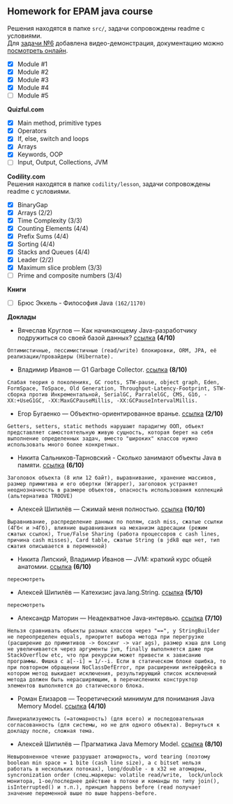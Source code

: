 ## **Homework for EPAM java course**  
Решения находятся в папке `src/`, задачи сопровождены readme с условиями.  
Для [задачи №6](https://github.com/alterG/javase01/tree/master/src/t06) добавлена видео-демонстрация, документацию можно [посмотреть онлайн](http://rubickcube.ru/epam/t06).    
- [X] Module #1
- [X] Module #2  
- [X] Module #3
- [X] Module #4 
- [ ] Module #5 

**Quizful.com**  
- [X] Main method, primitive types
- [X] Operators
- [X] If, else, switch and loops
- [X] Arrays
- [X] Keywords, OOP
- [ ] Input, Output, Collections, JVM  

**Codility.com**    
Решения находятся в папке `codility/lesson`, задачи сопровождены readme с условиями.  
- [X] BinaryGap
- [X] Arrays (2/2)
- [X] Time Complexity (3/3)
- [X] Counting Elements (4/4)
- [X] Prefix Sums (4/4)
- [X] Sorting (4/4)
- [X] Stacks and Queues (4/4)
- [X] Leader (2/2)
- [X] Maximum slice problem (3/3)
- [ ] Prime and composite numbers (3/4)

**Книги**
- [ ] Брюс Эккель - Философия Java `(162/1170)`  

**Доклады**  
* Вячеслав Круглов — Как начинающему Java-разработчику подружиться со своей базой данных? [ссылка](https://www.youtube.com/watch?v=dFASbaIG-UU) **(4/10)**
```
Оптимистичные, пессимистичные (read/write) блокировки, ORM, JPA, её реализации/провайдеры (Hibernate).  
```
* Владимир Иванов — G1 Garbage Collector. [ссылка](https://www.youtube.com/watch?v=iGRfyhE02lA) **(8/10)**
```
Слабая теория о поколениях, GC roots, STW-pause, object graph, Eden, FormSpace, ToSpace, Old Generation, Throughput-Latency-Footprint, STW-сборка против Инкрементальной, SerialGC, ParralelGC, CMS, G1б, -XX:+UseG1GC, -XX:MaxGCPauseMillis, -XX:GCPauseIntervalMillis.
```
* Егор Бугаенко — Объектно-ориентированное вранье. [ссылка](https://www.youtube.com/watch?v=lfdAwl3-X_c&t=3s) **(2/10)**
```
Getters, setters, static methods нарушают парадигму ООП, объект представляет самостоятельную живую сущность, которая берет на себя выполнение определенных задач, вместо "широких" классов нужно использовать много более конкретных.
```
*  Никита Сальников-Тарновский - Сколько занимают объекты Java в памяти. [ссылка](https://www.youtube.com/watch?v=raFDt883fFQ) **(6/10)**
```
Заголовок объекта (8 или 12 байт), выравнивание, хранение массивов, размер примитива и его обертки (Wrapper), заголовок устраняет неоднозначность в размере объектов, опасность использования коллекций (альтернатива TROOVE)
```
* Алексей Шипилёв — Сжимай меня полностью. [ссылка](https://www.youtube.com/watch?v=hOF7sewi6pk&t) **(10/10)**
```
Выравнивание, распределение данных по полям, cash miss, сжатые ссылки (4Гб< и >4Гб), влияние выравнивания на механизм адресации (режим сжатых ссылок), True/False Sharing (работа процессоров с cash lines, причина cash misses), Card table, сжатые String (в jdk8 еще нет, тип сжатия описывается в переменной)
```
* Никита Липский, Владимир Иванов — JVM: краткий курс общей анатомии. [ссылка](https://www.youtube.com/watch?v=-fcj6EL9rc4) **(6/10)**
```
пересмотреть
```
* Алексей Шипилёв — Катехизис java.lang.String. [ссылка](https://www.youtube.com/watch?v=SZFe3m1DV1A) **(5/10)**
```
пересмотреть
```
* Александр Маторин — Неадекватное Java-интервью. [ссылка](https://www.youtube.com/watch?v=AR9dtVaEUSM) **(7/10)**
```
Нельзя сравнивать объекты разных классов через "==", у StringBuilder не переопределен equals, приоритет выбора метода при перегрузке (расширение до примитивов -> боксинг -> var ags), размер кэша для Long не увеличивается через аргументы jvm, finally выполняется даже при StackOverflow etc, что при рекурсии может привести к зависанию программы. Фишка с a[--i] = 1/--i. Если в статическом блоке ошибка, то при повторном обращении NoClassDefError, при расширении интейрфейса в котором метод выкидает исключения, результирующий список исключений метода должен быть нерасширяющим, в перечислениях конструктор элементов выполняется до статического блока.
```
* Роман Елизаров — Теоретический минимум для понимания Java Memory Model. [ссылка](https://www.youtube.com/watch?v=hxIRyqHRnjE&feature=youtu.be) **(4/10)**
```
Линериализуемость (=атомарность) (для всего) и последовательная согласованность (для системы, но не для одного объекта). Вернуться к докладу после, сложная тема.
```
* Алексей Шипилёв — Прагматика Java Memory Model. [ссылка](https://www.youtube.com/watch?v=iB2N8aqwtxc&feature=youtu.be) **(8/10)**
```
Невыровненное чтение разрушает атомарность, word tearing (поэтому boolean min space = 1 bite (cash line size), а с bitset нельзя работать в нескольких потоках), long/double - в x32 не атомарны, syncronization order (спец.маркеры: volatile read/write,  lock/unlock монитора, 1-ое/последнее действие в потоке и команды по типу join(), isInterrupted() и т.п.), принцип happens before (read получает значение переменной выше по выше happens-before.
```
